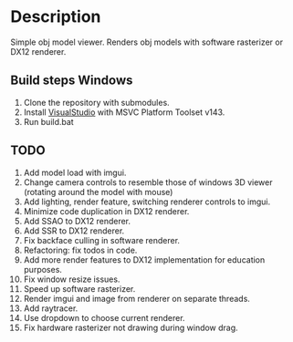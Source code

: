# Description

Simple obj model viewer. Renders obj models with software rasterizer or DX12 renderer.

## Build steps Windows

1. Clone the repository with submodules.
1. Install [VisualStudio](https://visualstudio.microsoft.com/downloads/) with MSVC Platform Toolset v143.
1. Run build.bat

## TODO

1. Add model load with imgui.
1. Change camera controls to resemble those of windows 3D viewer (rotating around the model with mouse)
1. Add lighting, render feature, switching renderer controls to imgui.
1. Minimize code duplication in DX12 renderer.
1. Add SSAO to DX12 renderer.
1. Add SSR to DX12 renderer.
1. Fix backface culling in software renderer.
1. Refactoring: fix todos in code.
1. Add more render features to DX12 implementation for education purposes.
1. Fix window resize issues.
1. Speed up software rasterizer.
1. Render imgui and image from renderer on separate threads.
1. Add raytracer.
1. Use dropdown to choose current renderer.
1. Fix hardware rasterizer not drawing during window drag.
